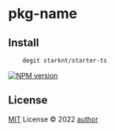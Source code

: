 # pkg-name

## Install
```bash
    degit starknt/starter-ts
```

[![NPM version](https://img.shields.io/npm/v/pkg-name?color=a1b858&label=)](https://www.npmjs.com/package/pkg-name)

## License

[MIT](./LICENSE) License © 2022 [author](https://github.com/author)
